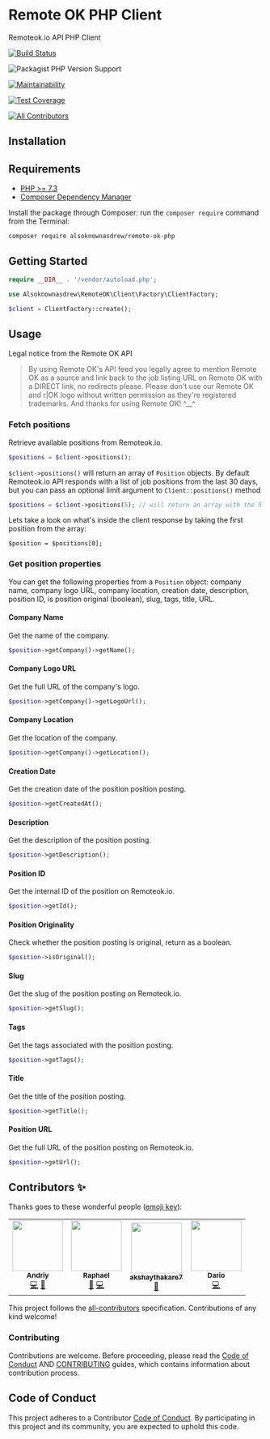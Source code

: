 # Remote OK PHP Client

Remoteok.io API PHP Client

[![Build Status](https://travis-ci.org/alsoknownasdrew/remote-ok-php.svg?branch=main)](https://travis-ci.org/alsoknownasdrew/remote-ok-php)

![Packagist PHP Version Support](https://img.shields.io/packagist/php-v/alsoknownasdrew/remote-ok-php)

[![Maintainability](https://api.codeclimate.com/v1/badges/cfa5360b2aefb9a0c4b8/maintainability)](https://codeclimate.com/github/alsoknownasdrew/remote-ok-php/maintainability)

[![Test Coverage](https://api.codeclimate.com/v1/badges/cfa5360b2aefb9a0c4b8/test_coverage)](https://codeclimate.com/github/alsoknownasdrew/remote-ok-php/test_coverage)

<!-- ALL-CONTRIBUTORS-BADGE:START - Do not remove or modify this section -->
[![All Contributors](https://img.shields.io/badge/all_contributors-4-orange.svg?style=flat)](#contributors-)
<!-- ALL-CONTRIBUTORS-BADGE:END -->

## Installation

## Requirements

- [PHP >= 7.3](https://getcomposer.org/)
- [Composer Dependency Manager](https://getcomposer.org/)

Install the package through Composer: run the `composer require` command from the Terminal:

```shell script
composer require alsoknownasdrew/remote-ok-php
```

## Getting Started

```php
require __DIR__ . '/vendor/autoload.php';

use Alsoknownasdrew\RemoteOK\Client\Factory\ClientFactory;

$client = ClientFactory::create();
```

## Usage

Legal notice from the Remote OK API

> By using Remote OK's API feed you legally agree to mention Remote OK as a source and link back to the job listing URL on Remote OK with a DIRECT link, no redirects please. Please don't use our Remote OK and r|OK logo without written permission as they're registered trademarks. And thanks for using Remote OK! ^__^

### Fetch positions

Retrieve available positions from Remoteok.io.

```php
$positions = $client->positions();
```

`$client->positions()` will return an array of `Position` objects.
By default Remoteok.io API responds with a list of job positions from the last 30 days, but you can pass an optional limit argument to `Client::positions()` method

```php
$positions = $client->positions(5); // will return an array with the 5 most recent positions
```

Lets take a look on what's inside the client response by taking the first position from the array:

```phph
$position = $positions[0];
```

### Get position properties

You can get the following properties from a `Position` object: company name, company logo URL, company location, creation date, description, position ID, is position original (boolean), slug, tags, title, URL.

#### Company Name

Get the name of the company.

```php
$position->getCompany()->getName();
```

#### Company Logo URL

Get the full URL of the company's logo.

```php
$position->getCompany()->getLogoUrl();
```

#### Company Location

Get the location of the company.

```php
$position->getCompany()->getLocation();
```

#### Creation Date

Get the creation date of the position position posting.

```php
$position->getCreatedAt();
```

#### Description

Get the description of the position posting.

```php
$position->getDescription();
```

#### Position ID

Get the internal ID of the position on Remoteok.io.

```php
$position->getId();
```

#### Position Originality

Check whether the position posting is original, return as a boolean.

```php
$position->isOriginal();
```

#### Slug

Get the slug of the position posting on Remoteok.io.

```php
$position->getSlug();
```

#### Tags

Get the tags associated with the position posting.

```php
$position->getTags();
```

#### Title

Get the title of the position posting.

```php
$position->getTitle();
```

#### Position URL

Get the full URL of the position posting on Remoteok.io.

```php
$position->getUrl();
```

## Contributors ✨

Thanks goes to these wonderful people ([emoji key](https://allcontributors.org/docs/en/emoji-key)):

<!-- ALL-CONTRIBUTORS-LIST:START - Do not remove or modify this section -->
<!-- prettier-ignore-start -->
<!-- markdownlint-disable -->
<table>
  <tr>
    <td align="center"><a href="https://github.com/alsoknownasdrew"><img src="https://avatars0.githubusercontent.com/u/19336615?v=4" width="100px;" alt=""/><br /><sub><b>Andriy</b></sub></a><br /><a href="https://github.com/alsoknownasdrew/remote-ok-php/commits?author=alsoknownasdrew" title="Code">💻</a> <a href="#maintenance-alsoknownasdrew" title="Maintenance">🚧</a></td>
    <td align="center"><a href="https://github.com/raphaelz"><img src="https://avatars0.githubusercontent.com/u/330184?v=4" width="100px;" alt=""/><br /><sub><b>Raphael</b></sub></a><br /><a href="https://github.com/alsoknownasdrew/remote-ok-php/commits?author=raphaelz" title="Documentation">📖</a> <a href="https://github.com/alsoknownasdrew/remote-ok-php/commits?author=raphaelz" title="Code">💻</a></td>
    <td align="center"><a href="https://github.com/akshaythakare7"><img src="https://avatars3.githubusercontent.com/u/32819562?v=4" width="100px;" alt=""/><br /><sub><b>akshaythakare7</b></sub></a><br /><a href="https://github.com/alsoknownasdrew/remote-ok-php/commits?author=akshaythakare7" title="Documentation">📖</a></td>
    <td align="center"><a href="https://emulator000.github.io/"><img src="https://avatars1.githubusercontent.com/u/15048541?v=4" width="100px;" alt=""/><br /><sub><b>Dario</b></sub></a><br /><a href="https://github.com/alsoknownasdrew/remote-ok-php/commits?author=Emulator000" title="Code">💻</a></td>
  </tr>
</table>

<!-- markdownlint-enable -->
<!-- prettier-ignore-end -->
<!-- ALL-CONTRIBUTORS-LIST:END -->

This project follows the [all-contributors](https://github.com/all-contributors/all-contributors) specification. Contributions of any kind welcome!

### Contributing

Contributions are welcome. Before proceeding, please read the [Code of Conduct](CODE_OF_CONDUCT.md) AND [CONTRIBUTING](CONTRIBUTING.md) guides, which contains information about contribution process.

## Code of Conduct

This project adheres to a Contributor [Code of Conduct](CODE_OF_CONDUCT.md). By participating in this project and its community, you are expected to uphold this code.
